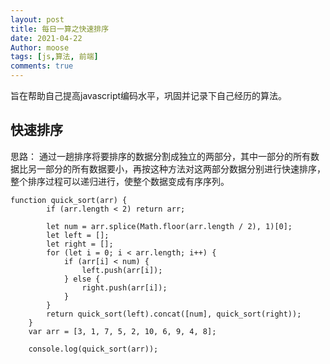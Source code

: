```yaml
---
layout: post
title: 每日一算之快速排序
date: 2021-04-22
Author: moose
tags: [js,算法, 前端]
comments: true
---
```


旨在帮助自己提高javascript编码水平，巩固并记录下自己经历的算法。

<!-- more -->
## 快速排序
思路： 通过一趟排序将要排序的数据分割成独立的两部分，其中一部分的所有数据比另一部分的所有数据要小，再按这种方法对这两部分数据分别进行快速排序，整个排序过程可以递归进行，使整个数据变成有序序列。

```
function quick_sort(arr) {
		if (arr.length < 2) return arr;

		let num = arr.splice(Math.floor(arr.length / 2), 1)[0];
		let left = [];
		let right = [];
		for (let i = 0; i < arr.length; i++) {
			if (arr[i] < num) {
				left.push(arr[i]);
			} else {
				right.push(arr[i]);
			}
		}
		return quick_sort(left).concat([num], quick_sort(right));
	}
	var arr = [3, 1, 7, 5, 2, 10, 6, 9, 4, 8];

	console.log(quick_sort(arr));
```
